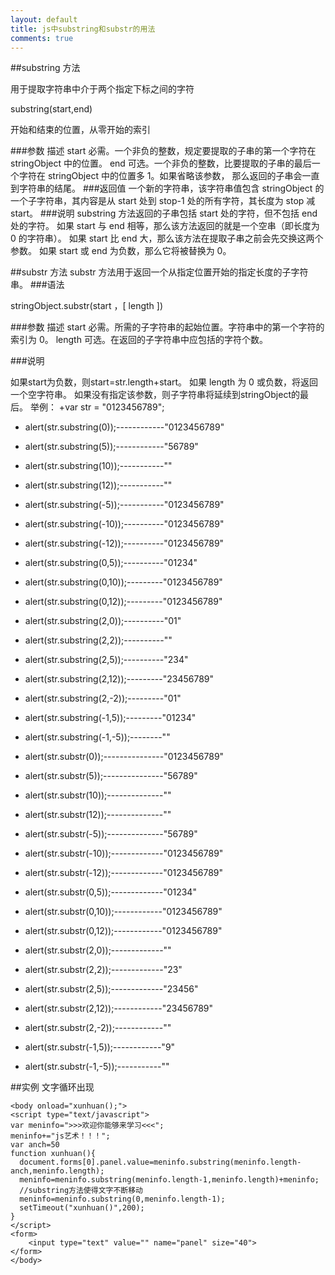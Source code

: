 ```yaml
---
layout: default
title: js中substring和substr的用法
comments: true
---
```


##substring 方法

用于提取字符串中介于两个指定下标之间的字符

substring(start,end)

开始和结束的位置，从零开始的索引

###参数     描述
start     必需。一个非负的整数，规定要提取的子串的第一个字符在 stringObject 中的位置。
end     可选。一个非负的整数，比要提取的子串的最后一个字符在 stringObject 中的位置多 1。如果省略该参数，
那么返回的子串会一直到字符串的结尾。
###返回值
一个新的字符串，该字符串值包含 stringObject 的一个子字符串，其内容是从 start 处到 stop-1 处的所有字符，其长度为 stop 减 start。
###说明
substring 方法返回的子串包括 start 处的字符，但不包括 end 处的字符。
如果 start 与 end 相等，那么该方法返回的就是一个空串（即长度为 0 的字符串）。
如果 start 比 end 大，那么该方法在提取子串之前会先交换这两个参数。
如果 start 或 end 为负数，那么它将被替换为 0。

##substr 方法
substr 方法用于返回一个从指定位置开始的指定长度的子字符串。
###语法

stringObject.substr(start ，[ length ])

###参数    描述
start   必需。所需的子字符串的起始位置。字符串中的第一个字符的索引为 0。
length 可选。在返回的子字符串中应包括的字符个数。

###说明

如果start为负数，则start=str.length+start。
如果 length 为 0 或负数，将返回一个空字符串。
如果没有指定该参数，则子字符串将延续到stringObject的最后。
举例：
+var str = "0123456789";

+ alert(str.substring(0));------------"0123456789"
+ alert(str.substring(5));------------"56789"
+ alert(str.substring(10));-----------""
+ alert(str.substring(12));-----------""
+ alert(str.substring(-5));-----------"0123456789"
+ alert(str.substring(-10));----------"0123456789"
+ alert(str.substring(-12));----------"0123456789"
+ alert(str.substring(0,5));----------"01234"
+ alert(str.substring(0,10));---------"0123456789"
+ alert(str.substring(0,12));---------"0123456789"
+ alert(str.substring(2,0));----------"01"
+ alert(str.substring(2,2));----------""
+ alert(str.substring(2,5));----------"234"
+ alert(str.substring(2,12));---------"23456789"
+ alert(str.substring(2,-2));---------"01"
+ alert(str.substring(-1,5));---------"01234"
+ alert(str.substring(-1,-5));--------""

+ alert(str.substr(0));---------------"0123456789"
+ alert(str.substr(5));---------------"56789"
+ alert(str.substr(10));--------------""
+ alert(str.substr(12));--------------""
+ alert(str.substr(-5));--------------"56789"
+ alert(str.substr(-10));-------------"0123456789"
+ alert(str.substr(-12));-------------"0123456789"
+ alert(str.substr(0,5));-------------"01234"
+ alert(str.substr(0,10));------------"0123456789"
+ alert(str.substr(0,12));------------"0123456789"
+ alert(str.substr(2,0));-------------""
+ alert(str.substr(2,2));-------------"23"
+ alert(str.substr(2,5));-------------"23456"
+ alert(str.substr(2,12));------------"23456789"
+ alert(str.substr(2,-2));------------""
+ alert(str.substr(-1,5));------------"9"
+ alert(str.substr(-1,-5));-----------""   

##实例 文字循环出现
    
    <body onload="xunhuan();">
    <script type="text/javascript">
    var meninfo=">>>欢迎你能够来学习<<<";
    meninfo+="js艺术！！！";
    var anch=50
    function xunhuan(){
	  document.forms[0].panel.value=meninfo.substring(meninfo.length-anch,meninfo.length);
	  meninfo=meninfo.substring(meninfo.length-1,meninfo.length)+meninfo;
	  //substring方法使得文字不断移动
	  meninfo=meninfo.substring(0,meninfo.length-1);
	  setTimeout("xunhuan()",200);
    }
    </script>
    <form>
    	<input type="text" value="" name="panel" size="40">
    </form>
    </body>

